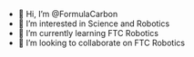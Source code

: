 - 👋 Hi, I’m @FormulaCarbon
- 👀 I’m interested in Science and Robotics
- 🌱 I’m currently learning FTC Robotics
- 💞️ I’m looking to collaborate on FTC Robotics


<!---
FormulaCarbon/FormulaCarbon is a ✨ special ✨ repository because its `README.md` (this file) appears on your GitHub profile.
You can click the Preview link to take a look at your changes.
--->
